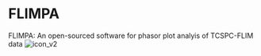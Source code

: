 # FLIMPA
FLIMPA: An open-sourced software for phasor plot analyis of TCSPC-FLIM data
![icon_v2](https://github.com/SofiaKapsiani/FLIMPA/assets/77961877/3f0fc5c1-fc7c-4880-b6ef-851aeabde021)
